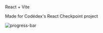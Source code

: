 React + Vite

Made for Codédex's React Checkpoint project

![progress-bar](https://github.com/user-attachments/assets/78b06369-a3c2-4be5-ab79-0524cdbf91cf)
